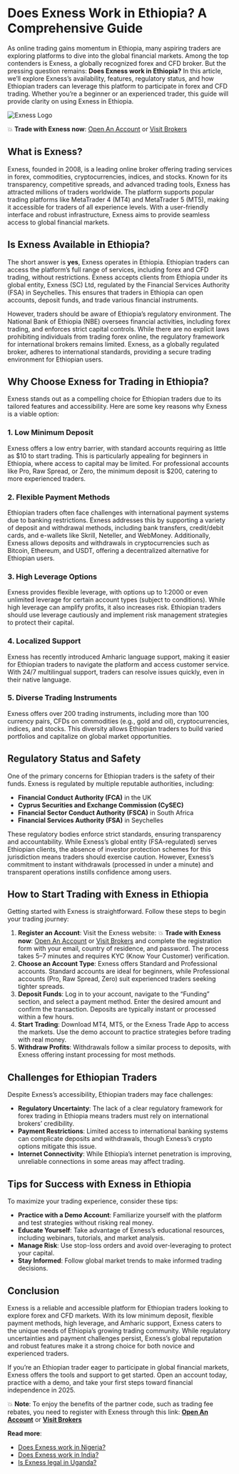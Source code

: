 # Does Exness Work in Ethiopia? A Comprehensive Guide

As online trading gains momentum in Ethiopia, many aspiring traders are exploring platforms to dive into the global financial markets. Among the top contenders is Exness, a globally recognized forex and CFD broker. But the pressing question remains: **Does Exness work in Ethiopia?** In this article, we’ll explore Exness’s availability, features, regulatory status, and how Ethiopian traders can leverage this platform to participate in forex and CFD trading. Whether you’re a beginner or an experienced trader, this guide will provide clarity on using Exness in Ethiopia.

![Exness Logo](https://d3dpet1g0ty5ed.cloudfront.net/EN_When_20the_20gold_20market_20is_20moving_800x800__GOOGLE.png)

💥 **Trade with Exness now**: [Open An Account](https://one.exnesstrack.org/boarding/sign-up/a/89rj8di4n7) or [Visit Brokers](https://one.exnesstrack.org/a/89rj8di4n7)

## What is Exness?

Exness, founded in 2008, is a leading online broker offering trading services in forex, commodities, cryptocurrencies, indices, and stocks. Known for its transparency, competitive spreads, and advanced trading tools, Exness has attracted millions of traders worldwide. The platform supports popular trading platforms like MetaTrader 4 (MT4) and MetaTrader 5 (MT5), making it accessible for traders of all experience levels. With a user-friendly interface and robust infrastructure, Exness aims to provide seamless access to global financial markets.

## Is Exness Available in Ethiopia?

The short answer is **yes**, Exness operates in Ethiopia. Ethiopian traders can access the platform’s full range of services, including forex and CFD trading, without restrictions. Exness accepts clients from Ethiopia under its global entity, Exness (SC) Ltd, regulated by the Financial Services Authority (FSA) in Seychelles. This ensures that traders in Ethiopia can open accounts, deposit funds, and trade various financial instruments.

However, traders should be aware of Ethiopia’s regulatory environment. The National Bank of Ethiopia (NBE) oversees financial activities, including forex trading, and enforces strict capital controls. While there are no explicit laws prohibiting individuals from trading forex online, the regulatory framework for international brokers remains limited. Exness, as a globally regulated broker, adheres to international standards, providing a secure trading environment for Ethiopian users.

## Why Choose Exness for Trading in Ethiopia?

Exness stands out as a compelling choice for Ethiopian traders due to its tailored features and accessibility. Here are some key reasons why Exness is a viable option:

### 1. Low Minimum Deposit
Exness offers a low entry barrier, with standard accounts requiring as little as $10 to start trading. This is particularly appealing for beginners in Ethiopia, where access to capital may be limited. For professional accounts like Pro, Raw Spread, or Zero, the minimum deposit is $200, catering to more experienced traders.

### 2. Flexible Payment Methods
Ethiopian traders often face challenges with international payment systems due to banking restrictions. Exness addresses this by supporting a variety of deposit and withdrawal methods, including bank transfers, credit/debit cards, and e-wallets like Skrill, Neteller, and WebMoney. Additionally, Exness allows deposits and withdrawals in cryptocurrencies such as Bitcoin, Ethereum, and USDT, offering a decentralized alternative for Ethiopian users.

### 3. High Leverage Options
Exness provides flexible leverage, with options up to 1:2000 or even unlimited leverage for certain account types (subject to conditions). While high leverage can amplify profits, it also increases risk. Ethiopian traders should use leverage cautiously and implement risk management strategies to protect their capital.

### 4. Localized Support
Exness has recently introduced Amharic language support, making it easier for Ethiopian traders to navigate the platform and access customer service. With 24/7 multilingual support, traders can resolve issues quickly, even in their native language.

### 5. Diverse Trading Instruments
Exness offers over 200 trading instruments, including more than 100 currency pairs, CFDs on commodities (e.g., gold and oil), cryptocurrencies, indices, and stocks. This diversity allows Ethiopian traders to build varied portfolios and capitalize on global market opportunities.

## Regulatory Status and Safety

One of the primary concerns for Ethiopian traders is the safety of their funds. Exness is regulated by multiple reputable authorities, including:

- **Financial Conduct Authority (FCA)** in the UK
- **Cyprus Securities and Exchange Commission (CySEC)**
- **Financial Sector Conduct Authority (FSCA)** in South Africa
- **Financial Services Authority (FSA)** in Seychelles

These regulatory bodies enforce strict standards, ensuring transparency and accountability. While Exness’s global entity (FSA-regulated) serves Ethiopian clients, the absence of investor protection schemes for this jurisdiction means traders should exercise caution. However, Exness’s commitment to instant withdrawals (processed in under a minute) and transparent operations instills confidence among users.

## How to Start Trading with Exness in Ethiopia

Getting started with Exness is straightforward. Follow these steps to begin your trading journey:

1. **Register an Account**: Visit the Exness website: 💥 **Trade with Exness now**: [Open An Account](https://one.exnesstrack.org/boarding/sign-up/a/89rj8di4n7) or [Visit Brokers](https://one.exnesstrack.org/a/89rj8di4n7) and complete the registration form with your email, country of residence, and password. The process takes 5–7 minutes and requires KYC (Know Your Customer) verification.
2. **Choose an Account Type**: Exness offers Standard and Professional accounts. Standard accounts are ideal for beginners, while Professional accounts (Pro, Raw Spread, Zero) suit experienced traders seeking tighter spreads.
3. **Deposit Funds**: Log in to your account, navigate to the “Funding” section, and select a payment method. Enter the desired amount and confirm the transaction. Deposits are typically instant or processed within a few hours.
4. **Start Trading**: Download MT4, MT5, or the Exness Trade App to access the markets. Use the demo account to practice strategies before trading with real money.
5. **Withdraw Profits**: Withdrawals follow a similar process to deposits, with Exness offering instant processing for most methods.

## Challenges for Ethiopian Traders

Despite Exness’s accessibility, Ethiopian traders may face challenges:

- **Regulatory Uncertainty**: The lack of a clear regulatory framework for forex trading in Ethiopia means traders must rely on international brokers’ credibility.
- **Payment Restrictions**: Limited access to international banking systems can complicate deposits and withdrawals, though Exness’s crypto options mitigate this issue.
- **Internet Connectivity**: While Ethiopia’s internet penetration is improving, unreliable connections in some areas may affect trading.

## Tips for Success with Exness in Ethiopia

To maximize your trading experience, consider these tips:

- **Practice with a Demo Account**: Familiarize yourself with the platform and test strategies without risking real money.
- **Educate Yourself**: Take advantage of Exness’s educational resources, including webinars, tutorials, and market analysis.
- **Manage Risk**: Use stop-loss orders and avoid over-leveraging to protect your capital.
- **Stay Informed**: Follow global market trends to make informed trading decisions.

## Conclusion

Exness is a reliable and accessible platform for Ethiopian traders looking to explore forex and CFD markets. With its low minimum deposit, flexible payment methods, high leverage, and Amharic support, Exness caters to the unique needs of Ethiopia’s growing trading community. While regulatory uncertainties and payment challenges persist, Exness’s global reputation and robust features make it a strong choice for both novice and experienced traders.

If you’re an Ethiopian trader eager to participate in global financial markets, Exness offers the tools and support to get started. Open an account today, practice with a demo, and take your first steps toward financial independence in 2025.

💥 **Note**: To enjoy the benefits of the partner code, such as trading fee rebates, you need to register with Exness through this link: **[Open An Account](https://one.exnesstrack.org/boarding/sign-up/a/89rj8di4n7)** or **[Visit Brokers](https://one.exnesstrack.org/a/89rj8di4n7)**

**Read more**:
- [Does Exness work in Nigeria? ](https://github.com/AlexMic9/Exness/blob/main/Does%20Exness%20Work%20in%20Nigeria%3F%20A%20Comprehensive%20Guide.md)
- [Does Exness work in India?](https://github.com/AlexMic9/Exness/blob/main/Does%20Exness%20Work%20in%20India%3F%20A%20Comprehensive%20Review.md)
- [Is Exness legal in Uganda?](https://github.com/AlexMic9/Exness/blob/main/Is%20Exness%20Legal%20in%20Uganda%3F%20A%20Comprehensive%20Review.md)
